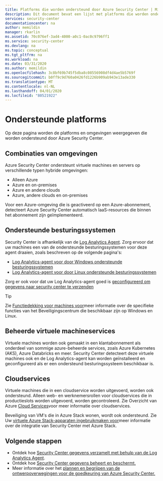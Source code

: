 ```yaml
---
title: Platforms die worden ondersteund door Azure Security Center | Microsoft Documenten
description: Dit document bevat een lijst met platforms die worden ondersteund door Azure Security Center.
services: security-center
documentationcenter: na
author: memildin
manager: rkarlin
ms.assetid: 70c076ef-3ad4-4000-a0c1-0ac0c9796ff1
ms.service: security-center
ms.devlang: na
ms.topic: conceptual
ms.tgt_pltfrm: na
ms.workload: na
ms.date: 03/31/2020
ms.author: memildin
ms.openlocfilehash: 3c8bf69b745f5dba8c08556908df4d4ae5b5769f
ms.sourcegitcommit: b0ff9c9d760a0426fd1226b909ab943e13ade330
ms.translationtype: MT
ms.contentlocale: nl-NL
ms.lasthandoff: 04/01/2020
ms.locfileid: "80521922"
---
```

# <a name="supported-platforms"></a>Ondersteunde platforms 

Op deze pagina worden de platforms en omgevingen weergegeven die worden ondersteund door Azure Security Center.

## <a name="combinations-of-environments"></a>Combinaties van omgevingen<a name="vm-server"></a>

Azure Security Center ondersteunt virtuele machines en servers op verschillende typen hybride omgevingen:

* Alleen Azure
* Azure en on-premises
* Azure en andere clouds
* Azure, andere clouds en on-premises

Voor een Azure-omgeving die is geactiveerd op een Azure-abonnement, detecteert Azure Security Center automatisch IaaS-resources die binnen het abonnement zijn geïmplementeerd.

## <a name="supported-operating-systems"></a>Ondersteunde besturingssystemen

Security Center is afhankelijk van de [Log Analytics Agent](../azure-monitor/platform/agents-overview.md#log-analytics-agent). Zorg ervoor dat uw machines een van de ondersteunde besturingssystemen voor deze agent draaien, zoals beschreven op de volgende pagina's:

* [Log Analytics-agent voor door Windows ondersteunde besturingssystemen](../azure-monitor/platform/log-analytics-agent.md#supported-windows-operating-systems)
* [Log Analytics-agent voor door Linux ondersteunde besturingssystemen](../azure-monitor/platform/log-analytics-agent.md#supported-linux-operating-systems)

Zorg er ook voor dat uw Log Analytics-agent goed is [geconfigureerd om gegevens naar security center te verzenden](security-center-enable-data-collection.md#manual-agent)

> [!TIP]
> Zie [Functiedekking voor machines voor](security-center-services.md)meer informatie over de specifieke functies van het Beveiligingscentrum die beschikbaar zijn op Windows en Linux.

## <a name="managed-virtual-machine-services"></a>Beheerde virtuele machineservices<a name="virtual-machine"></a>

Virtuele machines worden ook gemaakt in een klantabonnement als onderdeel van sommige azure-beheerde services, zoals Azure Kubernetes (AKS), Azure Databricks en meer. Security Center detecteert deze virtuele machines ook en de Log Analytics-agent kan worden geïnstalleerd en geconfigureerd als er een ondersteund besturingssysteem beschikbaar is.

## <a name="cloud-services"></a>Cloudservices<a name="cloud-services"></a>

Virtuele machines die in een cloudservice worden uitgevoerd, worden ook ondersteund. Alleen web- en werknemersrollen voor cloudservices die in productieslots worden uitgevoerd, worden gecontroleerd. Zie Overzicht van Azure [Cloud Services](../cloud-services/cloud-services-choose-me.md)voor meer informatie over cloudservices.

Beveiliging van VM's die in Azure Stack wonen, wordt ook ondersteund. Zie Uw [virtuele Azure Stack-apparaten ingebruikmaken voor](https://docs.microsoft.com/azure/security-center/quick-onboard-azure-stack)meer informatie over de integratie van Security Center met Azure Stack.

## <a name="next-steps"></a>Volgende stappen

- Ontdek hoe [Security Center gegevens verzamelt met behulp van de Log Analytics Agent](security-center-enable-data-collection.md).
- Ontdek hoe [Security Center gegevens beheert en beschermt.](security-center-data-security.md)
- Meer informatie over het [plannen en begrijpen van de ontwerpoverwegingen voor de goedkeuring van Azure Security Center.](security-center-planning-and-operations-guide.md)